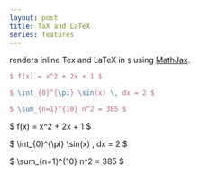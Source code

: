 ```yaml
---
layout: post
title: TaX and LaTeX
series: features
---
```


renders inline Tex and LaTeX in `$` using [MathJax](https://www.mathjax.org/).

```LaTeX
$ f(x) = x^2 + 2x + 1 $

$ \int_{0}^{\pi} \sin(x) \, dx = 2 $

$ \sum_{n=1}^{10} n^2 = 385 $
```

$ f(x) = x^2 + 2x + 1 $

$ \int_{0}^{\pi} \sin(x) \, dx = 2 $

$ \sum_{n=1}^{10} n^2 = 385 $
